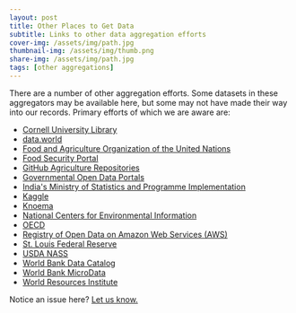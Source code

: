 ```yaml
---
layout: post
title: Other Places to Get Data
subtitle: Links to other data aggregation efforts
cover-img: /assets/img/path.jpg
thumbnail-img: /assets/img/thumb.png
share-img: /assets/img/path.jpg
tags: [other aggregations]
---
```


There are a number of other aggregation efforts. Some datasets in these aggregators may be available here, but some may not have made their way into our records. Primary efforts of which we are aware are:

- [Cornell University Library](https://guides.library.cornell.edu/ag-food-data-guide/ag-food-data-sources)
- [data.world](https://data.world/datasets/agriculture)
- [Food and Agriculture Organization of the United Nations](http://www.fao.org/statistics/en/)
- [Food Security Portal](https://api.foodsecurityportal.org/dataset/)
- [GitHub Agriculture Repositories](https://github.com/search?q=agriculture+data&type=repositories)
- [Governmental Open Data Portals](https://dataportals.org/search)
- [India's Ministry of Statistics and Programme Implementation](https://www.mospi.gov.in/download-tables-data)
- [Kaggle](https://www.kaggle.com/datasets)
- [Knoema](https://knoema.com/atlas/topics/Agriculture)
- [National Centers for Environmental Information](https://www.ncdc.noaa.gov/data-access/quick-links)
- [OECD](https://data.oecd.org/agriculture.htm)
- [Registry of Open Data on Amazon Web Services (AWS)](https://registry.opendata.aws/tag/agriculture)
- [St. Louis Federal Reserve](https://fred.stlouisfed.org/tags/series?t=agriculture)
- [USDA NASS](https://www.nass.usda.gov/)
- [World Bank Data Catalog](https://datacatalog.worldbank.org/)
- [World Bank MicroData](https://microdata.worldbank.org/index.php/home)
- [World Resources Institute](https://datasets.wri.org/)





Notice an issue here? [Let us know.](https://docs.google.com/forms/d/e/1FAIpQLSfFLEtWSlfe6gwBaoe-9OfE4BjtwaVx3IQg9ZsfCIJDrujrbA/viewform?usp=pp_url&entry.677199195=2021-03-02-other-aggregations)
